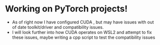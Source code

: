 # Working on PyTorch projects! 
* As of right now I have configured CUDA , but may have issues with out of date toolkit/driver and compatibility issues.
* I will look further into how CUDA operates on WSL2 and attempt to fix these issues, maybe writing a cpp script to test the compatibility issues
